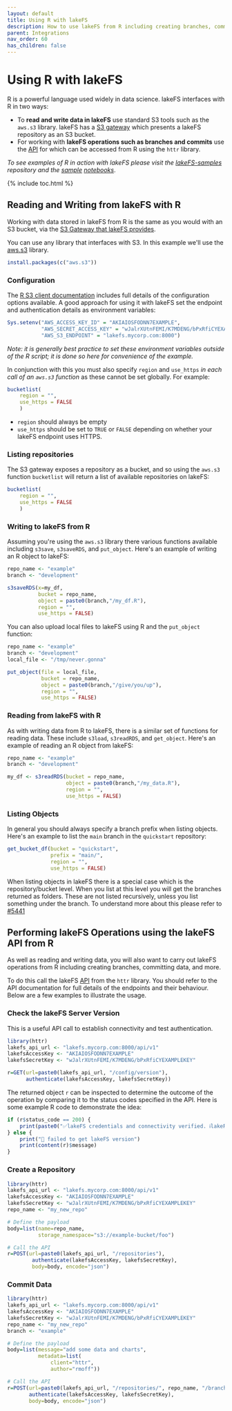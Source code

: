 ```yaml
---
layout: default
title: Using R with lakeFS
description: How to use lakeFS from R including creating branches, committing changes, and merging.
parent: Integrations
nav_order: 60
has_children: false
---
```


# Using R with lakeFS

R is a powerful language used widely in data science. lakeFS interfaces with R in two ways: 

* To **read and write data in lakeFS** use standard S3 tools such as the `aws.s3` library. lakeFS has a [S3 gateway](https://docs.lakefs.io/understand/architecture.html#s3-gateway) which presents a lakeFS repository as an S3 bucket. 
* For working with **lakeFS operations such as branches and commits** use the [API](https://docs.lakefs.io/reference/api.html) for which can be accessed from R using the `httr` library. 

_To see examples of R in action with lakeFS please visit the [lakeFS-samples](https://github.com/treeverse/lakeFS-samples/) repository and the [sample](https://github.com/treeverse/lakeFS-samples/blob/main/00_notebooks/R.ipynb) [notebooks](https://github.com/treeverse/lakeFS-samples/blob/main/00_notebooks/R-weather.ipynb)_.

{% include toc.html %}

## Reading and Writing from lakeFS with R

Working with data stored in lakeFS from R is the same as you would with an S3 bucket, via the [S3 Gateway that lakeFS provides](https://docs.lakefs.io/understand/architecture.html#s3-gateway).

You can use any library that interfaces with S3. In this example we'll use the [aws.s3](https://github.com/cloudyr/aws.s3) library.

```r
install.packages(c("aws.s3"))
```

### Configuration 

The [R S3 client documentation](https://cloud.r-project.org/web/packages/aws.s3/aws.s3.pdf) includes full details of the configuration options available. A good approach for using it with lakeFS set the endpoint and authentication details as environment variables: 

```r
Sys.setenv("AWS_ACCESS_KEY_ID" = "AKIAIOSFODNN7EXAMPLE",
           "AWS_SECRET_ACCESS_KEY" = "wJalrXUtnFEMI/K7MDENG/bPxRfiCYEXAMPLEKEY",
           "AWS_S3_ENDPOINT" = "lakefs.mycorp.com:8000")
```

_Note: it is generally best practice to set these environment variables outside of the R script; it is done so here for convenience of the example._

In conjunction with this you must also specify `region` and `use_https` _in each call of an `aws.s3` function_ as these cannot be set globally. For example: 

```r
bucketlist(
    region = "",
    use_https = FALSE
    )
```

* `region` should always be empty
* `use_https` should be set to `TRUE` or `FALSE` depending on whether your lakeFS endpoint uses HTTPS.

### Listing repositories

The S3 gateway exposes a repository as a bucket, and so using the `aws.s3` function `bucketlist` will return a list of available repositories on lakeFS: 

```r
bucketlist(
    region = "",
    use_https = FALSE
    )
```

### Writing to lakeFS from R

Assuming you're using the `aws.s3` library there various functions available including `s3save`, `s3saveRDS`, and `put_object`. Here's an example of writing an R object to lakeFS: 

```r
repo_name <- "example"
branch <- "development"

s3saveRDS(x=my_df, 
          bucket = repo_name, 
          object = paste0(branch,"/my_df.R"), 
          region = "",
          use_https = FALSE)
```

You can also upload local files to lakeFS using R and the `put_object` function: 

```r
repo_name <- "example"
branch <- "development"
local_file <- "/tmp/never.gonna"

put_object(file = local_file, 
           bucket = repo_name, 
           object = paste0(branch,"/give/you/up"),
           region = "",
           use_https = FALSE)
```

### Reading from lakeFS with R

As with writing data from R to lakeFS, there is a similar set of functions for reading data. These include `s3load`, `s3readRDS`, and `get_object`. Here's an example of reading an R object from lakeFS: 

```r
repo_name <- "example"
branch <- "development"

my_df <- s3readRDS(bucket = repo_name, 
                   object = paste0(branch,"/my_data.R"),
                   region = "",
                   use_https = FALSE)
```

### Listing Objects

In general you should always specify a branch prefix when listing objects. Here's an example to list the `main` branch in the `quickstart` repository: 

```R
get_bucket_df(bucket = "quickstart",
              prefix = "main/",
              region = "",
              use_https = FALSE)
```

When listing objects in lakeFS there is a special case which is the repository/bucket level. When you list at this level you will get the branches returned as folders. These are not listed recursively, unless you list something under the branch. To understand more about this please refer to [#5441](https://github.com/treeverse/lakeFS/issues/5441)

## Performing lakeFS Operations using the lakeFS API from R

As well as reading and writing data, you will also want to carry out lakeFS operations from R including creating branches, committing data, and more. 

To do this call the lakeFS [API](https://docs.lakefs.io/reference/api.html) from the `httr` library. You should refer to the API documentation for full details of the endpoints and their behaviour. Below are a few examples to illustrate the usage. 

### Check the lakeFS Server Version

This is a useful API call to establish connectivity and test authentication. 

```r
library(httr)
lakefs_api_url <- "lakefs.mycorp.com:8000/api/v1"
lakefsAccessKey <- "AKIAIOSFODNN7EXAMPLE"
lakefsSecretKey <- "wJalrXUtnFEMI/K7MDENG/bPxRfiCYEXAMPLEKEY"

r=GET(url=paste0(lakefs_api_url, "/config/version"), 
      authenticate(lakefsAccessKey, lakefsSecretKey))
```

The returned object `r` can be inspected to determine the outcome of the operation by comparing it to the status codes specified in the API. Here is some example R code to demonstrate the idea: 

```r
if (r$status_code == 200) {
    print(paste0("✅lakeFS credentials and connectivity verified. ℹ️lakeFS version ",content(r)$version))   
} else {
    print("🛑 failed to get lakeFS version")
    print(content(r)$message)
}
```

### Create a Repository

```r
library(httr)
lakefs_api_url <- "lakefs.mycorp.com:8000/api/v1"
lakefsAccessKey <- "AKIAIOSFODNN7EXAMPLE"
lakefsSecretKey <- "wJalrXUtnFEMI/K7MDENG/bPxRfiCYEXAMPLEKEY"
repo_name <- "my_new_repo"

# Define the payload
body=list(name=repo_name, 
          storage_namespace="s3://example-bucket/foo")

# Call the API
r=POST(url=paste0(lakefs_api_url, "/repositories"), 
        authenticate(lakefsAccessKey, lakefsSecretKey),
        body=body, encode="json")
```

### Commit Data

```r
library(httr)
lakefs_api_url <- "lakefs.mycorp.com:8000/api/v1"
lakefsAccessKey <- "AKIAIOSFODNN7EXAMPLE"
lakefsSecretKey <- "wJalrXUtnFEMI/K7MDENG/bPxRfiCYEXAMPLEKEY"
repo_name <- "my_new_repo"
branch <- "example"

# Define the payload
body=list(message="add some data and charts", 
          metadata=list(
              client="httr", 
              author="rmoff"))

# Call the API
r=POST(url=paste0(lakefs_api_url, "/repositories/", repo_name, "/branches/", branch, "/commits"), 
       authenticate(lakefsAccessKey, lakefsSecretKey),
       body=body, encode="json")
```